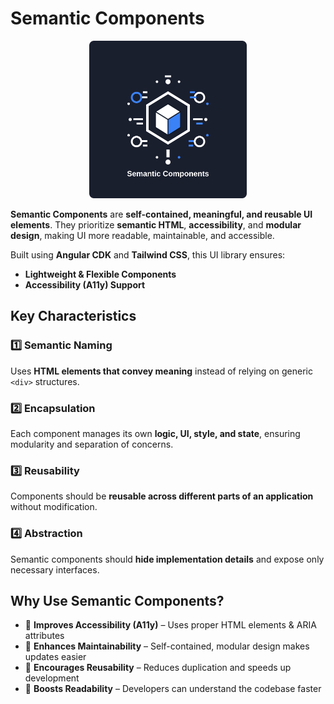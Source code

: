 # **Semantic Components**

<p align="center">
    <img src="./logo.svg" width="50%">
</p>

**Semantic Components** are **self-contained, meaningful, and reusable UI elements**. They prioritize **semantic HTML**, **accessibility**, and **modular design**, making UI more readable, maintainable, and accessible.

Built using **Angular CDK** and **Tailwind CSS**, this UI library ensures:

- **Lightweight & Flexible Components**
- **Accessibility (A11y) Support**

## **Key Characteristics**

### 1️⃣ **Semantic Naming**

Uses **HTML elements that convey meaning** instead of relying on generic `<div>` structures.

### 2️⃣ **Encapsulation**

Each component manages its own **logic, UI, style, and state**, ensuring modularity and separation of concerns.

### 3️⃣ **Reusability**

Components should be **reusable across different parts of an application** without modification.

### 4️⃣ **Abstraction**

Semantic components should **hide implementation details** and expose only necessary interfaces.

## **Why Use Semantic Components?**

- 🎯 **Improves Accessibility (A11y)** – Uses proper HTML elements & ARIA attributes
- 🚀 **Enhances Maintainability** – Self-contained, modular design makes updates easier
- 🔄 **Encourages Reusability** – Reduces duplication and speeds up development
- 🧩 **Boosts Readability** – Developers can understand the codebase faster
